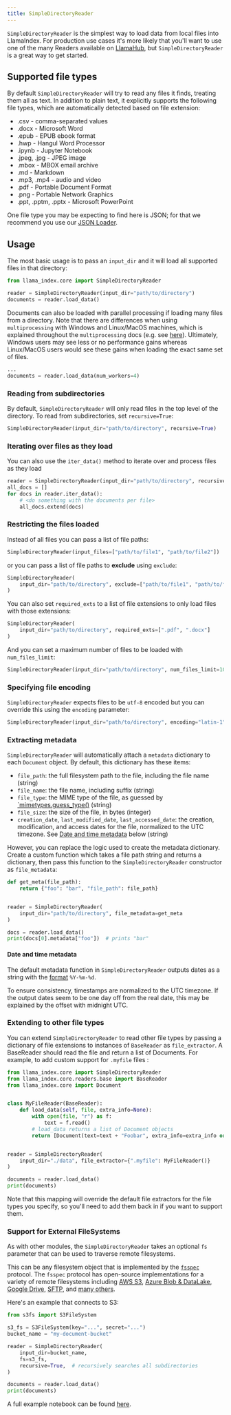 ```yaml
---
title: SimpleDirectoryReader
---
```


`SimpleDirectoryReader` is the simplest way to load data from local files into LlamaIndex. For production use cases it's more likely that you'll want to use one of the many Readers available on [LlamaHub](https://llamahub.ai/), but `SimpleDirectoryReader` is a great way to get started.

## Supported file types

By default `SimpleDirectoryReader` will try to read any files it finds, treating them all as text. In addition to plain text, it explicitly supports the following file types, which are automatically detected based on file extension:

- .csv - comma-separated values
- .docx - Microsoft Word
- .epub - EPUB ebook format
- .hwp - Hangul Word Processor
- .ipynb - Jupyter Notebook
- .jpeg, .jpg - JPEG image
- .mbox - MBOX email archive
- .md - Markdown
- .mp3, .mp4 - audio and video
- .pdf - Portable Document Format
- .png - Portable Network Graphics
- .ppt, .pptm, .pptx - Microsoft PowerPoint

One file type you may be expecting to find here is JSON; for that we recommend you use our [JSON Loader](https://llamahub.ai/l/readers/llama-index-readers-json).

## Usage

The most basic usage is to pass an `input_dir` and it will load all supported files in that directory:

```python
from llama_index.core import SimpleDirectoryReader

reader = SimpleDirectoryReader(input_dir="path/to/directory")
documents = reader.load_data()
```

Documents can also be loaded with parallel processing if loading many files from
a directory. Note that there are differences when using `multiprocessing` with
Windows and Linux/MacOS machines, which is explained throughout the `multiprocessing` docs
(e.g. see [here](https://docs.python.org/3/library/multiprocessing.html?highlight=process#the-spawn-and-forkserver-start-methods)).
Ultimately, Windows users may see less or no performance gains whereas Linux/MacOS
users would see these gains when loading the exact same set of files.

```python
...
documents = reader.load_data(num_workers=4)
```

### Reading from subdirectories

By default, `SimpleDirectoryReader` will only read files in the top level of the directory. To read from subdirectories, set `recursive=True`:

```python
SimpleDirectoryReader(input_dir="path/to/directory", recursive=True)
```

### Iterating over files as they load

You can also use the `iter_data()` method to iterate over and process files as they load

```python
reader = SimpleDirectoryReader(input_dir="path/to/directory", recursive=True)
all_docs = []
for docs in reader.iter_data():
    # <do something with the documents per file>
    all_docs.extend(docs)
```

### Restricting the files loaded

Instead of all files you can pass a list of file paths:

```python
SimpleDirectoryReader(input_files=["path/to/file1", "path/to/file2"])
```

or you can pass a list of file paths to **exclude** using `exclude`:

```python
SimpleDirectoryReader(
    input_dir="path/to/directory", exclude=["path/to/file1", "path/to/file2"]
)
```

You can also set `required_exts` to a list of file extensions to only load files with those extensions:

```python
SimpleDirectoryReader(
    input_dir="path/to/directory", required_exts=[".pdf", ".docx"]
)
```

And you can set a maximum number of files to be loaded with `num_files_limit`:

```python
SimpleDirectoryReader(input_dir="path/to/directory", num_files_limit=100)
```

### Specifying file encoding

`SimpleDirectoryReader` expects files to be `utf-8` encoded but you can override this using the `encoding` parameter:

```python
SimpleDirectoryReader(input_dir="path/to/directory", encoding="latin-1")
```

### Extracting metadata

`SimpleDirectoryReader` will automatically attach a `metadata` dictionary to each `Document` object. By default, this dictionary has these items:

- `file_path`: the full filesystem path to the file, including the file name (string)
- `file_name`: the file name, including suffix (string)
- `file_type`: the MIME type of the file, as guessed by [`mimetypes.guess_type()](https://docs.python.org/3/library/mimetypes.html#mimetypes.guess_type) (string)
- `file_size`: the size of the file, in bytes (integer)
- `creation_date`, `last_modified_date`, `last_accessed_date`: the creation, modification, and access dates for the file, normalized to the UTC timezone. See [Date and time metadata](#date-and-time-metadata) below (string)

However, you can replace the logic used to create the metadata dictionary. Create a custom function which takes a file path string and returns a dictionary, then pass this function to the `SimpleDirectoryReader` constructor as `file_metadata`:

```python
def get_meta(file_path):
    return {"foo": "bar", "file_path": file_path}


reader = SimpleDirectoryReader(
    input_dir="path/to/directory", file_metadata=get_meta
)

docs = reader.load_data()
print(docs[0].metadata["foo"])  # prints "bar"
```

#### Date and time metadata

The default metadata function in `SimpleDirectoryReader` outputs dates as a string with the [format](https://docs.python.org/3/library/datetime.html#strftime-and-strptime-format-codes) `%Y-%m-%d`.

To ensure consistency, timestamps are normalized to the UTC timezone. If the output dates seem to be one day off from the real date, this may be explained by the offset with midnight UTC.

### Extending to other file types

You can extend `SimpleDirectoryReader` to read other file types by passing a dictionary of file extensions to instances of `BaseReader` as `file_extractor`. A BaseReader should read the file and return a list of Documents. For example, to add custom support for `.myfile` files :

```python
from llama_index.core import SimpleDirectoryReader
from llama_index.core.readers.base import BaseReader
from llama_index.core import Document


class MyFileReader(BaseReader):
    def load_data(self, file, extra_info=None):
        with open(file, "r") as f:
            text = f.read()
        # load_data returns a list of Document objects
        return [Document(text=text + "Foobar", extra_info=extra_info or {})]


reader = SimpleDirectoryReader(
    input_dir="./data", file_extractor={".myfile": MyFileReader()}
)

documents = reader.load_data()
print(documents)
```

Note that this mapping will override the default file extractors for the file types you specify, so you'll need to add them back in if you want to support them.

### Support for External FileSystems

As with other modules, the `SimpleDirectoryReader` takes an optional `fs` parameter that can be used to traverse remote filesystems.

This can be any filesystem object that is implemented by the [`fsspec`](https://filesystem-spec.readthedocs.io/en/latest/) protocol.
The `fsspec` protocol has open-source implementations for a variety of remote filesystems including [AWS S3](https://github.com/fsspec/s3fs), [Azure Blob & DataLake](https://github.com/fsspec/adlfs), [Google Drive](https://github.com/fsspec/gdrivefs), [SFTP](https://github.com/fsspec/sshfs), and [many others](https://github.com/fsspec/).

Here's an example that connects to S3:

```python
from s3fs import S3FileSystem

s3_fs = S3FileSystem(key="...", secret="...")
bucket_name = "my-document-bucket"

reader = SimpleDirectoryReader(
    input_dir=bucket_name,
    fs=s3_fs,
    recursive=True,  # recursively searches all subdirectories
)

documents = reader.load_data()
print(documents)
```

A full example notebook can be found [here](https://github.com/run-llama/llama_index/blob/main/docs/examples/data_connectors/simple_directory_reader_remote_fs.ipynb).

